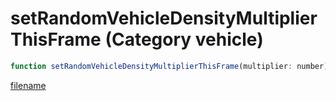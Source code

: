 # setRandomVehicleDensityMultiplierThisFrame (Category vehicle)

```js
function setRandomVehicleDensityMultiplierThisFrame(multiplier: number): void
```

[filename](setRandomVehicleDensityMultiplierThisFrame_m.md ':include')